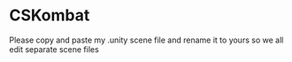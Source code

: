 # CSKombat
 
Please copy and paste my .unity scene file and rename it to yours so we all edit separate scene files
